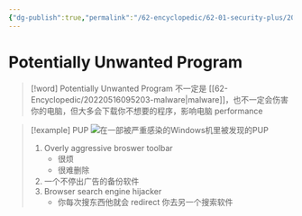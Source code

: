 ```yaml
---
{"dg-publish":true,"permalink":"/62-encyclopedic/62-01-security-plus/20220602144849-potentially-unwanted-program/","dgHomeLink":true,"dgPassFrontmatter":false}
---
```



# Potentially Unwanted Program

>[!word] Potentially Unwanted Program
> 不一定是 [[62-Encyclopedic/20220516095203-malware|malware]]，也不一定会伤害你的电脑，但大多会下载你不想要的程序，影响电脑 performance 

>[!example] PUP 
>![在一部被严重感染的Windows机里被发现的PUP](https://raw.githubusercontent.com/SheepYY039/PicGo-images/main/img/20220602145513.png?token=ANN6KIPQ4R5XA5APHIE2KGLCTBPQ4)
>1. Overly aggressive broswer toolbar 
>    - 很烦
>    - 很难删除
>2. 一个不停出广告的备份软件
>3. Browser search engine hijacker 
>    - 你每次搜东西他就会 redirect 你去另一个搜索软件
